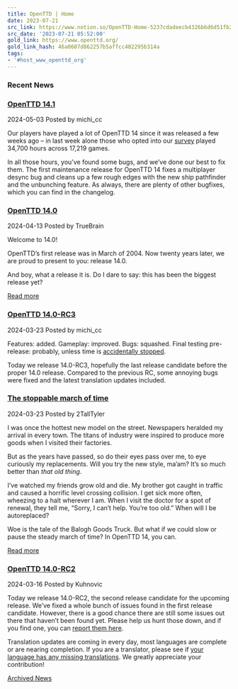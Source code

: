 ```yaml
---
title: OpenTTD | Home
date: 2023-07-21
src_link: https://www.notion.so/OpenTTD-Home-5237cdadeecb4326b6d6d51fb2164379
src_date: '2023-07-21 05:52:00'
gold_link: https://www.openttd.org/
gold_link_hash: 46a0607d862257b5affcc402295b314a
tags:
- '#host_www_openttd_org'
---
```



### Recent News



### [OpenTTD 14.1](/news/2024/05/03/openttd-14-1.html)



2024-05-03
Posted by michi\_cc



Our players have played a lot of OpenTTD 14 since it was released a few weeks ago – in last week alone those who opted into our [survey](https://www.openttd.org/news/2024/03/16/survey-https-infra) played 34,700 hours across 17,219 games.


In all those hours, you’ve found some bugs, and we’ve done our best to fix them.
The first maintenance release for OpenTTD 14 fixes a multiplayer desync bug and cleans up a few rough edges with the new ship pathfinder and the unbunching feature.
As always, there are plenty of other bugfixes, which you can find in the changelog.




### [OpenTTD 14.0](/news/2024/04/13/openttd-14-0.html)



2024-04-13
Posted by TrueBrain




Welcome to 14.0!


OpenTTD’s first release was in March of 2004.
Now twenty years later, we are proud to present to you: release 14.0.


And boy, what a release it is.
Do I dare to say: this has been the biggest release yet?


[Read more](/news/2024/04/13/openttd-14-0.html)





### [OpenTTD 14.0-RC3](/news/2024/03/23/openttd-14-0-RC3.html)



2024-03-23
Posted by michi\_cc



Features: added. Gameplay: improved. Bugs: squashed. Final testing pre-release: probably, unless time is [accidentally stopped](https://www.openttd.org/news/2024/03/23/timekeeping).


Today we release 14.0-RC3, hopefully the last release candidate before the proper 14.0 release.
Compared to the previous RC, some annoying bugs were fixed and the latest translation updates included.




### [The stoppable march of time](/news/2024/03/23/timekeeping.html)



2024-03-23
Posted by 2TallTyler




I was once the hottest new model on the street.
Newspapers heralded my arrival in every town.
The titans of industry were inspired to produce more goods when I visited their factories.


But as the years have passed, so do their eyes pass over me, to eye curiously my replacements.
Will you try the new style, ma’am?
It’s so much better than *that old thing*.


I’ve watched my friends grow old and die.
My brother got caught in traffic and caused a horrific level crossing collision.
I get sick more often, wheezing to a halt wherever I am.
When I visit the doctor for a spot of renewal, they tell me,
“Sorry, I can’t help. You’re too old.”
When will I be autoreplaced?


Woe is the tale of the Balogh Goods Truck.
But what if we could slow or pause the steady march of time?
In OpenTTD 14, you can.


[Read more](/news/2024/03/23/timekeeping.html)





### [OpenTTD 14.0-RC2](/news/2024/03/16/openttd-14-0-RC2.html)



2024-03-16
Posted by Kuhnovic



Today we release 14.0-RC2, the second release candidate for the upcoming release.
We’ve fixed a whole bunch of issues found in the first release candidate.
However, there is a good chance there are still some issues out there that haven’t been found yet.
Please help us hunt those down, and if you find one, you can [report them here](https://github.com/OpenTTD/OpenTTD/issues/new/choose).


Translation updates are coming in every day, most languages are complete or are nearing completion. 
If you are a translator, please see if [your language has any missing translations](https://translator.openttd.org/project/openttd-master).
We greatly appreciate your contribution!



[Archived News](/news/page/2/)